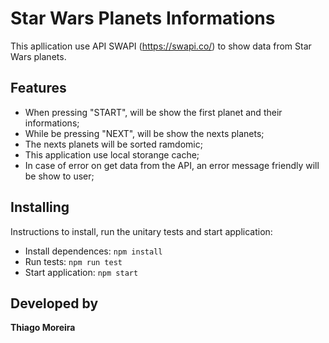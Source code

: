 # Star Wars Planets Informations

This apllication use API SWAPI (https://swapi.co/) to show data from Star Wars planets. 

## Features

* When pressing "START", will be show the first planet and their informations;
* While be pressing "NEXT", will be show the nexts planets;
* The nexts planets will be sorted ramdomic;
* This application use local storange cache;
* In case of error on get data from the API, an error message friendly will be show to user;

## Installing

Instructions to install, run the unitary tests and start application:

* Install dependences: `npm install`
* Run tests: `npm run test`
* Start application: `npm start`

## Developed by 

**Thiago Moreira**
 
